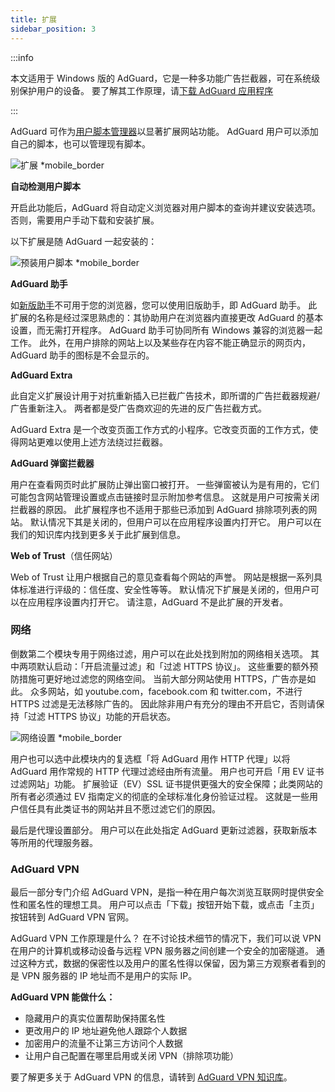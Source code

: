 ```yaml
---
title: 扩展
sidebar_position: 3
---
```


:::info

本文适用于 Windows 版的 AdGuard，它是一种多功能广告拦截器，可在系统级别保护用户的设备。 要了解其工作原理，请[下载 AdGuard 应用程序](https://agrd.io/download-kb-adblock)

:::

AdGuard 可作为[用户脚本管理器](/general/userscripts)以显著扩展网站功能。 AdGuard 用户可以添加自己的脚本，也可以管理现有脚本。

![扩展 \*mobile\_border](https://cdn.adtidy.org/content/kb/ad_blocker/windows/overview/userscripts.png)

**自动检测用户脚本**

开启此功能后，AdGuard 将自动定义浏览器对用户脚本的查询并建议安装选项。 否则，需要用户手动下载和安装扩展。

以下扩展是随 AdGuard 一起安装的：

![预装用户脚本 \*mobile\_border](https://cdn.adtidy.org/content/kb/ad_blocker/windows/overview/preinstalled-userscripts.png)

**AdGuard 助手**

如[新版助手](/adguard-for-windows/browser-assistant.md)不可用于您的浏览器，您可以使用旧版助手，即 AdGuard 助手。 此扩展的名称是经过深思熟虑的：其协助用户在浏览器内直接更改 AdGuard 的基本设置，而无需打开程序。 AdGuard 助手可协同所有 Windows 兼容的浏览器一起工作。 此外，在用户排除的网站上以及某些存在内容不能正确显示的网页内，AdGuard 助手的图标是不会显示的。

**AdGuard Extra**

此自定义扩展设计用于对抗重新插入已拦截广告技术，即所谓的广告拦截器规避/广告重新注入。 两者都是受广告商欢迎的先进的反广告拦截方式。

AdGuard Extra 是一个改变页面工作方式的小程序。它改变页面的工作方式，使得网站更难以使用上述方法绕过拦截器。

**AdGuard 弹窗拦截器**

用户在查看网页时此扩展防止弹出窗口被打开。 一些弹窗被认为是有用的，它们可能包含网站管理设置或点击链接时显示附加参考信息。 这就是用户可按需关闭拦截器的原因。 此扩展程序也不适用于那些已添加到 AdGuard 排除项列表的网站。 默认情况下其是关闭的，但用户可以在应用程序设置内打开它。 用户可以在我们的知识库内找到更多关于此扩展到信息。

**Web of Trust**（信任网站）

Web of Trust 让用户根据自己的意见查看每个网站的声誉。 网站是根据一系列具体标准进行评级的：信任度、安全性等等。 默认情况下扩展是关闭的，但用户可以在应用程序设置内打开它。 请注意，AdGuard 不是此扩展的开发者。

### 网络

倒数第二个模块专用于网络过滤，用户可以在此处找到附加的网络相关选项。 其中两项默认启动：「开启流量过滤」和「过滤 HTTPS 协议」。 这些重要的额外预防措施可更好地过滤您的网络空间。 当前大部分网站使用 HTTPS，广告亦是如此。 众多网站，如 youtube.com，facebook.com 和 twitter.com，不进行 HTTPS 过滤是无法移除广告的。 因此除非用户有充分的理由不开启它，否则请保持「过滤 HTTPS 协议」功能的开启状态。

![网络设置 \*mobile\_border](https://cdn.adtidy.org/content/kb/ad_blocker/windows/overview/network-settings.png)

用户也可以选中此模块内的复选框「将 AdGuard 用作 HTTP 代理」以将 AdGuard 用作常规的 HTTP 代理过滤经由所有流量。 用户也可开启「用 EV 证书过滤网站」功能。 扩展验证（EV）SSL 证书提供更强大的安全保障；此类网站的所有者必须通过 EV 指南定义的彻底的全球标准化身份验证过程。 这就是一些用户信任具有此类证书的网站并且不愿过滤它们的原因。

最后是代理设置部分。 用户可以在此处指定 AdGuard 更新过滤器，获取新版本等所用的代理服务器。

### AdGuard VPN

最后一部分专门介绍 AdGuard VPN，是指一种在用户每次浏览互联网时提供安全性和匿名性的理想工具。 用户可以点击「下载」按钮开始下载，或点击「主页」按钮转到 AdGuard VPN 官网。

AdGuard VPN 工作原理是什么？ 在不讨论技术细节的情况下，我们可以说 VPN 在用户的计算机或移动设备与远程 VPN 服务器之间创建一个安全的加密隧道。 通过这种方式，数据的保密性以及用户的匿名性得以保留，因为第三方观察者看到的是 VPN 服务器的 IP 地址而不是用户的实际 IP。

**AdGuard VPN 能做什么：**

- 隐藏用户的真实位置帮助保持匿名性
- 更改用户的 IP 地址避免他人跟踪个人数据
- 加密用户的流量不让第三方访问个人数据
- 让用户自己配置在哪里启用或关闭 VPN（排除项功能）

要了解更多关于 AdGuard VPN 的信息，请转到 [AdGuard VPN 知识库](https://adguard-vpn.com/kb/)。
